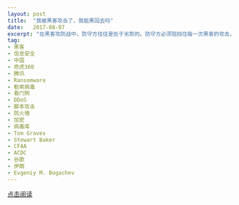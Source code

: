 ```yaml
---
layout: post
title:  "我被黑客攻击了，我能黑回去吗"
date:   2017-08-07
excerpt: "在黑客攻防战中，防守方往往是处于劣势的。防守方必须阻挡住每一次黑客的攻击，而黑客只要成功黑进去一次就够了。"
tag:
- 黑客
- 信息安全
- 中国
- 奇虎360
- 腾讯
- Ransomware
- 勒索病毒
- 看门狗
- DDoS
- 脚本攻击
- 防火墙
- 加密
- 病毒库
- Tom Graves
- Stewart Baker
- CFAA
- ACDC
- 谷歌
- 伊朗
- Evgeniy M. Bogachev
---
```


<a href="http://www.svinsight.com/reading/388.html" target="_blank">点击阅读</a>